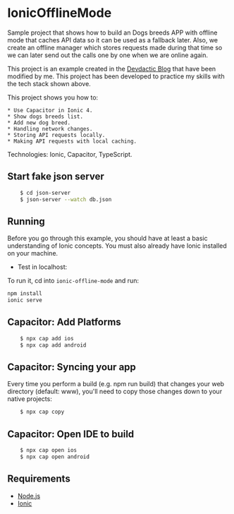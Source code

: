 # IonicOfflineMode

Sample project that shows how to build an Dogs breeds APP with offline mode that caches API data so it can be used as a fallback later. Also, we create an offline manager which stores requests made during that time so we can later send out the calls one by one when we are online again.

This project is an example created in the [Devdactic Blog](https://devdactic.com/ionic-4-offline-mode/) that have been modified by me. This project has been developed to practice my skills with the tech stack shown above.

This project shows you how to:

    * Use Capacitor in Ionic 4.
    * Show dogs breeds list.
    * Add new dog breed.
    * Handling network changes.
    * Storing API requests locally.
    * Making API requests with local caching.

Technologies: Ionic, Capacitor, TypeScript.

## Start fake json server

```bash
    $ cd json-server
    $ json-server --watch db.json
```

## Running

Before you go through this example, you should have at least a basic understanding of Ionic concepts. You must also already have Ionic installed on your machine.

* Test in localhost:

To run it, cd into `ionic-offline-mode` and run:

```bash
npm install
ionic serve
```

## Capacitor: Add Platforms

``` bash
    $ npx cap add ios
    $ npx cap add android
```

## Capacitor: Syncing your app
Every time you perform a build (e.g. npm run build) that changes your web directory (default: www), you'll need to copy those changes down to your native projects:

``` bash
    $ npx cap copy
```

## Capacitor: Open IDE to build

``` bash
    $ npx cap open ios
    $ npx cap open android
```

## Requirements

* [Node.js](http://nodejs.org/)
* [Ionic](https://ionicframework.com/getting-started#cli)